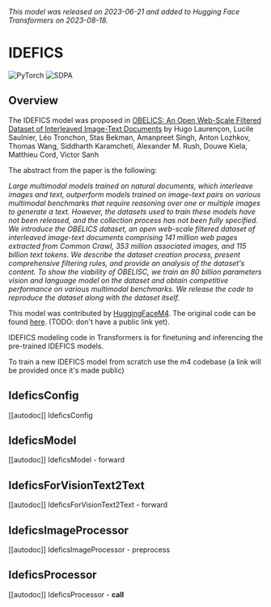 <!--Copyright 2023 The HuggingFace Team. All rights reserved.

Licensed under the Apache License, Version 2.0 (the "License"); you may not use this file except in compliance with
the License. You may obtain a copy of the License at

http://www.apache.org/licenses/LICENSE-2.0

Unless required by applicable law or agreed to in writing, software distributed under the License is distributed on
an "AS IS" BASIS, WITHOUT WARRANTIES OR CONDITIONS OF ANY KIND, either express or implied. See the License for the
specific language governing permissions and limitations under the License.

⚠️ Note that this file is in Markdown but contain specific syntax for our doc-builder (similar to MDX) that may not be
rendered properly in your Markdown viewer.

-->
*This model was released on 2023-06-21 and added to Hugging Face Transformers on 2023-08-18.*

# IDEFICS

<div class="flex flex-wrap space-x-1">
<img alt="PyTorch" src="https://img.shields.io/badge/PyTorch-DE3412?style=flat&logo=pytorch&logoColor=white">
<img alt="SDPA" src="https://img.shields.io/badge/SDPA-DE3412?style=flat&logo=pytorch&logoColor=white">
</div>

## Overview

The IDEFICS model was proposed in [OBELICS: An Open Web-Scale Filtered Dataset of Interleaved Image-Text Documents](https://huggingface.co/papers/2306.16527) by Hugo Laurençon, Lucile Saulnier, Léo Tronchon, Stas Bekman, Amanpreet Singh, Anton Lozhkov, Thomas Wang, Siddharth Karamcheti, Alexander M. Rush, Douwe Kiela, Matthieu Cord, Victor Sanh

The abstract from the paper is the following:

*Large multimodal models trained on natural documents, which interleave images and text, outperform models trained on image-text pairs on various multimodal benchmarks that require reasoning over one or multiple images to generate a text. However, the datasets used to train these models have not been released, and the collection process has not been fully specified. We introduce the OBELICS dataset, an open web-scale filtered dataset of interleaved image-text documents comprising 141 million web pages extracted from Common Crawl, 353 million associated images, and 115 billion text tokens. We describe the dataset creation process, present comprehensive filtering rules, and provide an analysis of the dataset's content. To show the viability of OBELISC, we train an 80 billion parameters vision and language model on the dataset and obtain competitive performance on various multimodal benchmarks. We release the code to reproduce the dataset along with the dataset itself.*

This model was contributed by [HuggingFaceM4](https://huggingface.co/HuggingFaceM4). The original code can be found [here](<INSERT LINK TO GITHUB REPO HERE>). (TODO: don't have a public link yet).

<Tip warning={true}>

IDEFICS modeling code in Transformers is for finetuning and inferencing the pre-trained IDEFICS models.

To train a new IDEFICS model from scratch use the m4 codebase (a link will be provided once it's made public)

</Tip>

## IdeficsConfig

[[autodoc]] IdeficsConfig

## IdeficsModel

[[autodoc]] IdeficsModel
    - forward

## IdeficsForVisionText2Text

[[autodoc]] IdeficsForVisionText2Text
    - forward

## IdeficsImageProcessor

[[autodoc]] IdeficsImageProcessor
    - preprocess

## IdeficsProcessor

[[autodoc]] IdeficsProcessor
    - __call__
